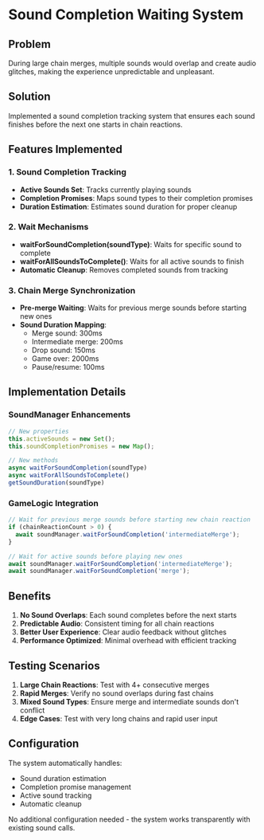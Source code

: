 # Sound Completion Waiting System

## Problem
During large chain merges, multiple sounds would overlap and create audio glitches, making the experience unpredictable and unpleasant.

## Solution
Implemented a sound completion tracking system that ensures each sound finishes before the next one starts in chain reactions.

## Features Implemented

### 1. **Sound Completion Tracking**
- **Active Sounds Set**: Tracks currently playing sounds
- **Completion Promises**: Maps sound types to their completion promises
- **Duration Estimation**: Estimates sound duration for proper cleanup

### 2. **Wait Mechanisms**
- **waitForSoundCompletion(soundType)**: Waits for specific sound to complete
- **waitForAllSoundsToComplete()**: Waits for all active sounds to finish
- **Automatic Cleanup**: Removes completed sounds from tracking

### 3. **Chain Merge Synchronization**
- **Pre-merge Waiting**: Waits for previous merge sounds before starting new ones
- **Sound Duration Mapping**: 
  - Merge sound: 300ms
  - Intermediate merge: 200ms
  - Drop sound: 150ms
  - Game over: 2000ms
  - Pause/resume: 100ms

## Implementation Details

### SoundManager Enhancements
```javascript
// New properties
this.activeSounds = new Set();
this.soundCompletionPromises = new Map();

// New methods
async waitForSoundCompletion(soundType)
async waitForAllSoundsToComplete()
getSoundDuration(soundType)
```

### GameLogic Integration
```javascript
// Wait for previous merge sounds before starting new chain reaction
if (chainReactionCount > 0) {
  await soundManager.waitForSoundCompletion('intermediateMerge');
}

// Wait for active sounds before playing new ones
await soundManager.waitForSoundCompletion('intermediateMerge');
await soundManager.waitForSoundCompletion('merge');
```

## Benefits

1. **No Sound Overlaps**: Each sound completes before the next starts
2. **Predictable Audio**: Consistent timing for all chain reactions
3. **Better User Experience**: Clear audio feedback without glitches
4. **Performance Optimized**: Minimal overhead with efficient tracking

## Testing Scenarios

1. **Large Chain Reactions**: Test with 4+ consecutive merges
2. **Rapid Merges**: Verify no sound overlaps during fast chains
3. **Mixed Sound Types**: Ensure merge and intermediate sounds don't conflict
4. **Edge Cases**: Test with very long chains and rapid user input

## Configuration

The system automatically handles:
- Sound duration estimation
- Completion promise management
- Active sound tracking
- Automatic cleanup

No additional configuration needed - the system works transparently with existing sound calls. 